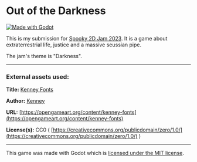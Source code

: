 
# Out of the Darkness
[![Made with Godot](https://img.shields.io/badge/Made%20with-Godot-478CBF?style=flat&logo=godot%20engine&logoColor=white)](https://godotengine.org)

This is my submission for [Spooky 2D Jam 2023](https://itch.io/jam/spooky-2d-jam-23). It is a game about extraterrestrial life, justice and a massive seussian pipe.

The jam's theme is "Darkness".

---------------

### External assets used:

**Title:** [Kenney Fonts](https://opengameart.org/content/kenney-fonts)

**Author:** [Kenney](https://kenney.nl)

**URL:** [https://opengameart.org/content/kenney-fonts](https://opengameart.org/content/kenney-fonts)

**License(s):** CC0 ( [https://creativecommons.org/publicdomain/zero/1.0/](https://creativecommons.org/publicdomain/zero/1.0/) )

---------------

This game was made with Godot which is [licensed under the MIT license](https://godotengine.org/license/).

